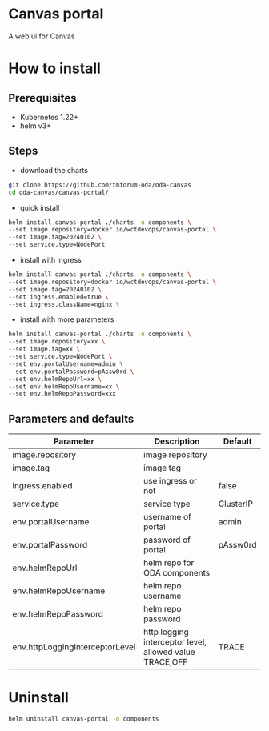 # Canvas portal

A web ui for Canvas

# How to install

## Prerequisites

- Kubernetes 1.22+
- helm v3+

## Steps

- download the charts

```bash
git clone https://github.com/tmforum-oda/oda-canvas
cd oda-canvas/canvas-portal/
```

- quick install

```bash
helm install canvas-portal ./charts -n components \
--set image.repository=docker.io/wctdevops/canvas-portal \
--set image.tag=20240102 \
--set service.type=NodePort
```

- install with ingress

```bash
helm install canvas-portal ./charts -n components \
--set image.repository=docker.io/wctdevops/canvas-portal \
--set image.tag=20240102 \
--set ingress.enabled=true \
--set ingress.className=nginx \
```

- install with more parameters

```bash
helm install canvas-portal ./charts -n components \
--set image.repository=xx \
--set image.tag=xx \
--set service.type=NodePort \
--set env.portalUsername=admin \
--set env.portalPassword=pAssw0rd \
--set env.helmRepoUrl=xx \
--set env.helmRepoUsername=xx \
--set env.helmRepoPassword=xxx
```

## Parameters and defaults

| Parameter            | Description                                                          | Default   |
|----------------------|----------------------------------------------------------------------|-----------|
| image.repository     | image repository                                                     |           |
| image.tag            | image tag                                                            |           |
| ingress.enabled      | use ingress or not                                                   | false     |
| service.type         | service type                                                         | ClusterIP |
| env.portalUsername   | username of portal                                                   | admin     |
| env.portalPassword   | password of portal                                                   | pAssw0rd  | 
| env.helmRepoUrl      | helm repo for  ODA components                                        |           |
| env.helmRepoUsername | helm repo username                                                   |           |
| env.helmRepoPassword | helm repo password                                                   |           |
 | env.httpLoggingInterceptorLevel | http logging interceptor level, allowed value TRACE,OFF   | TRACE     |

# Uninstall

```bash
helm uninstall canvas-portal -n components
```
